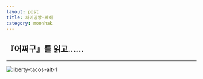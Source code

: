 ```yaml
---
layout: post
title: 차이밍량-폐허 
category: moonhak
---
```


## 『어쩌구』를 읽고……<br/>
***
![liberty-tacos-alt-1](https://user-images.githubusercontent.com/95357441/144389356-f430c604-dde4-426f-960a-bf1d04ee6af6.png)
